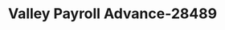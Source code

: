 ---
f_zip-code: 43935
f_state-code: OH
title: Valley Payroll Advance-28489
f_phone: 740-635-1820
f_city-only: Martins Ferry
f_address: 18 South 4Th Street Martins Ferry
f_location-unique-id: '28489'
slug: valley-payroll-advance-28489
updated-on: '2024-05-30T13:46:58.046Z'
created-on: '2024-05-30T13:36:59.803Z'
published-on: '2024-05-30T13:54:32.469Z'
f_city-state: cms/city/martins-ferry-oh.md
f_company: cms/company/valley-payroll-advance.md
f_state: cms/state/ohio.md
layout: '[payday-loan].html'
tags: payday-loan
---
